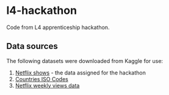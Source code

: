 # l4-hackathon
Code from L4 apprenticeship hackathon.

## Data sources
The following datasets were downloaded from Kaggle for use:
1. [Netflix shows](https://www.kaggle.com/datasets/shivamb/netflix-shows) - the data assigned for the hackathon
2. [Countries ISO Codes](https://www.kaggle.com/datasets/juanumusic/countries-iso-codes)
3. [Netflix weekly views data](https://www.kaggle.com/datasets/risakashiwabara/netfllix-weekly-views-data/code)
